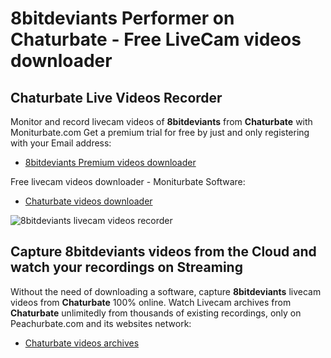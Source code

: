 # 8bitdeviants Performer on Chaturbate - Free LiveCam videos downloader

## Chaturbate Live Videos Recorder

Monitor and record livecam videos of **8bitdeviants** from **Chaturbate** with Moniturbate.com
Get a premium trial for free by just and only registering with your Email address:
* [8bitdeviants Premium videos downloader](https://moniturbate.com/request-demo-licence-key.html)

Free livecam videos downloader - Moniturbate Software:
* [Chaturbate videos downloader](https://moniturbate.com/moniturbate-download-software.html)

![8bitdeviants livecam videos recorder](https://peachurnet.com/templates/moniturbate-software.png)


## Capture 8bitdeviants videos from the Cloud and watch your recordings on Streaming

Without the need of downloading a software, capture **8bitdeviants** livecam videos from **Chaturbate** 100% online.
Watch Livecam archives from **Chaturbate** unlimitedly from thousands of existing recordings, only on Peachurbate.com and its websites network:
* [Chaturbate videos archives](https://peachurnet.com/)